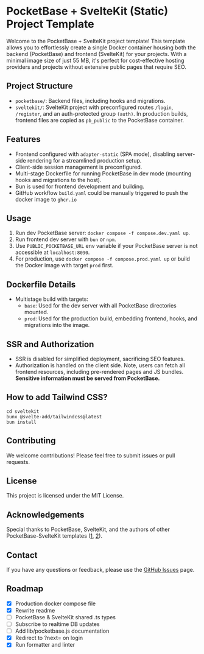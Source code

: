 # PocketBase + SvelteKit (Static) Project Template

Welcome to the PocketBase + SvelteKit project template!
This template allows you to effortlessly create a single Docker container housing both the backend (PocketBase) and frontend (SvelteKit) for your projects.
With a minimal image size of just 55 MB, it's perfect for cost-effective hosting providers and projects without extensive public pages that require SEO.

## Project Structure

- `pocketbase/`: Backend files, including hooks and migrations.
- `sveltekit/`: SvelteKit project with preconfigured routes `/login`, `/register`, and an auth-protected group `(auth)`. In production builds, frontend files are copied as `pb_public` to the PocketBase container.

## Features

- Frontend configured with `adapter-static` (SPA mode), disabling server-side rendering for a streamlined production setup.
- Client-side session management is preconfigured.
- Multi-stage Dockerfile for running PocketBase in dev mode (mounting hooks and migrations to the host).
- Bun is used for frontend development and building.
- GitHub workflow `build.yaml` could be manually triggered to push the docker image to `ghcr.io`

## Usage

1. Run dev PocketBase server: `docker compose -f compose.dev.yaml up`.
2. Run frontend dev server with `bun` or `npm`.
3. Use `PUBLIC_POCKETBASE_URL` env variable if your PocketBase server is not accessible at `localhost:8090`.
4. For production, use `docker compose -f compose.prod.yaml up` or build the Docker image with target `prod` first.

## Dockerfile Details

- Multistage build with targets:
  - `base`: Used for the dev server with all PocketBase directories mounted.
  - `prod`: Used for the production build, embedding frontend, hooks, and migrations into the image.

## SSR and Authorization

- SSR is disabled for simplified deployment, sacrificing SEO features.
- Authorization is handled on the client side. Note, users can fetch all frontend resources, including pre-rendered pages and JS bundles. **Sensitive information must be served from PocketBase.**

## How to add Tailwind CSS?

```
cd sveltekit
bunx @svelte-add/tailwindcss@latest
bun install
```

## Contributing

We welcome contributions! Please feel free to submit issues or pull requests.

## License

This project is licensed under the MIT License.

## Acknowledgements

Special thanks to PocketBase, SvelteKit, and the authors of other PocketBase-SvelteKit templates ([1](https://github.com/danawoodman/sveltekit-auth-example), [2](https://github.com/jianyuan/pocketbase-sveltekit-auth)).

## Contact

If you have any questions or feedback, please use the [GitHub Issues](https://github.com/Egor-S/pocketbase-sveltekit-static/issues) page.

## Roadmap

- [x] Production docker compose file
- [x] Rewrite readme
- [ ] PocketBase & SvelteKit shared .ts types
- [ ] Subscribe to realtime DB updates
- [ ] Add lib/pocketbase.js documentation
- [x] Redirect to ?next= on login
- [x] Run formatter and linter
